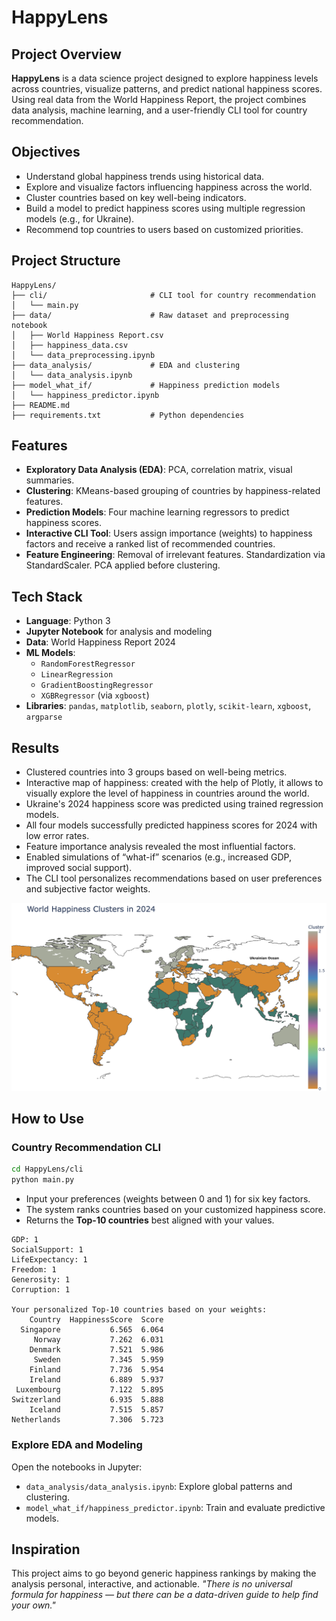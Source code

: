 
# HappyLens

## Project Overview

**HappyLens** is a data science project designed to explore happiness levels across countries, visualize patterns, and predict national happiness scores. Using real data from the World Happiness Report, the project  combines data analysis, machine learning, and a user-friendly CLI tool for country recommendation.


## Objectives

- Understand global happiness trends using historical data.
- Explore and visualize factors influencing happiness across the world.
- Cluster countries based on key well-being indicators.
- Build a model to predict happiness scores using multiple regression models (e.g., for Ukraine).
- Recommend top countries to users based on customized priorities.

## Project Structure

```
HappyLens/
├── cli/                       # CLI tool for country recommendation
│   └── main.py
├── data/                      # Raw dataset and preprocessing notebook
│   ├── World Happiness Report.csv
│   ├── happiness_data.csv
│   └── data_preprocessing.ipynb
├── data_analysis/             # EDA and clustering
│   └── data_analysis.ipynb
├── model_what_if/             # Happiness prediction models
│   └── happiness_predictor.ipynb
├── README.md
├── requirements.txt           # Python dependencies
```

## Features

- **Exploratory Data Analysis (EDA)**: PCA, correlation matrix, visual summaries.
- **Clustering**: KMeans-based grouping of countries by happiness-related features.
- **Prediction Models**: Four machine learning regressors to predict happiness scores.
- **Interactive CLI Tool**: Users assign importance (weights) to happiness factors and receive a ranked list of recommended countries.
- **Feature Engineering**: Removal of irrelevant features. Standardization via StandardScaler. PCA applied before clustering.


## Tech Stack

- **Language**: Python 3
- **Jupyter Notebook** for analysis and modeling
- **Data**: World Happiness Report 2024
- **ML Models**:
  - `RandomForestRegressor`
  - `LinearRegression`
  - `GradientBoostingRegressor`
  - `XGBRegressor` (via `xgboost`)
- **Libraries**: `pandas`, `matplotlib`, `seaborn`, `plotly`, `scikit-learn`, `xgboost`, `argparse`


## Results

- Clustered countries into 3 groups based on well-being metrics.
- Interactive map of happiness: created with the help of Plotly, it allows to visually explore the level of happiness in countries around the world.
- Ukraine's 2024 happiness score was predicted using trained regression models.
- All four models successfully predicted happiness scores for 2024 with low error rates.
- Feature importance analysis revealed the most influential factors.
- Enabled simulations of “what-if” scenarios (e.g., increased GDP, improved social support).
- The CLI tool personalizes recommendations based on user preferences and subjective factor weights.

![alt text](image.png)


## How to Use

### Country Recommendation CLI

```bash
cd HappyLens/cli
python main.py
```

- Input your preferences (weights between 0 and 1) for six key factors.
- The system ranks countries based on your customized happiness score.
- Returns the **Top-10 countries** best aligned with your values.

```Please enter weights for each factor (between 0 and 1).
GDP: 1
SocialSupport: 1
LifeExpectancy: 1
Freedom: 1
Generosity: 1
Corruption: 1

Your personalized Top-10 countries based on your weights:
    Country  HappinessScore  Score
  Singapore           6.565  6.064
     Norway           7.262  6.031
    Denmark           7.521  5.986
     Sweden           7.345  5.959
    Finland           7.736  5.954
    Ireland           6.889  5.937
 Luxembourg           7.122  5.895
Switzerland           6.935  5.888
    Iceland           7.515  5.857
Netherlands           7.306  5.723
```


### Explore EDA and Modeling

Open the notebooks in Jupyter:

- `data_analysis/data_analysis.ipynb`: Explore global patterns and clustering.
- `model_what_if/happiness_predictor.ipynb`: Train and evaluate predictive models.


## Inspiration

This project aims to go beyond generic happiness rankings by making the analysis personal, interactive, and actionable.
	*"There is no universal formula for happiness — but there can be a data-driven guide to help find your 	own."*


